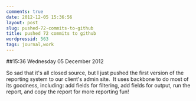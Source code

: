 ```yaml
---
comments: true
date: 2012-12-05 15:36:56
layout: post
slug: pushed-72-commits-to-github
title: pushed 72 commits to github
wordpressid: 563
tags: journal,work
---
```


##15:36 Wednesday 05 December 2012

So sad that it's all closed source, but I just pushed the first version of the reporting system to our client's admin site.  It uses backbone to do most of its goodness, including: add fields for filtering, add fields for output, run the report, and copy the report for more reporting fun!
